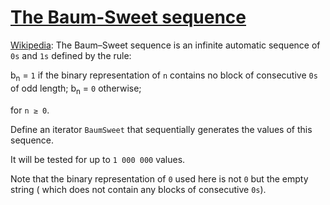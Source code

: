 # [The Baum-Sweet sequence](https://www.codewars.com/kata/5d2659626c7aec0022cb8006)

[Wikipedia](https://en.wikipedia.org/wiki/Baum%E2%80%93Sweet_sequence): The Baum–Sweet sequence is an infinite automatic sequence of `0s` and `1s` defined by the rule:

b<sub>n</sub> = `1` if the binary representation of `n` contains no block of consecutive `0s` of odd length;
b<sub>n</sub> = `0` otherwise;

for `n ≥ 0`.

Define an iterator `BaumSweet` that sequentially generates the values of this sequence.

It will be tested for up to `1 000 000` values.

Note that the binary representation of `0` used here is not `0` but the empty string ( which does not contain any blocks of consecutive `0s`).